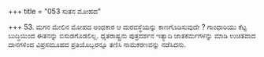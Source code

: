 +++
title = "053 ಸುತನ ಮೋಹದ"

+++
53. ಮಗನ ಮೇಲಿನ ಮೋಹದ ಅಂಧಕಾರ ಆ ದುರವಸ್ಥೆಯನ್ನು ಕಾಣಗೊಡಿಸುವುದೇ ? ಗಾಂಧಾರಿಯು ಕೆಟ್ಟ ಬುದ್ಧಿಯಿಂದ ಈತನನ್ನು ಬಿಸುಡಗೊಡಲಿಲ್ಲ. ಧೃತರಾಷ್ಟ್ರನು ಪುತ್ರದರ್ಶನ ಇತ್ಯಾದಿ ಜಾತಕರ್ಮಗಳನ್ನು ಮಾಡಿ ಉಚಿತವಾದ ದಾನಗಳಿಂದ ವಿಪ್ರಸಮೂಹದ ಪ್ರತಿಯೊಬ್ಬರನ್ನೂ ತಣಿಸಿ ನಾಮಕರಣವನ್ನು ನಡೆಸಿದನು.